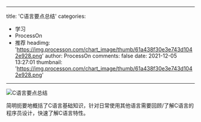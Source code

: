 
---
title: 'C语言要点总结'
categories: 
 - 学习
 - ProcessOn
 - 推荐
headimg: 'https://img.processon.com/chart_image/thumb/61a438f30e3e743d1042e928.png'
author: ProcessOn
comments: false
date: 2021-12-05 13:27:01
thumbnail: 'https://img.processon.com/chart_image/thumb/61a438f30e3e743d1042e928.png'
---

<div>   
<img class="thumb" alt="C语言要点总结" src="https://img.processon.com/chart_image/thumb/61a438f30e3e743d1042e928.png" referrerpolicy="no-referrer">
<p>简明扼要地概括了C语言基础知识，针对日常使用其他语言需要回顾/了解C语言的程序员设计，快速了解C语言特性。</p>  
</div>
            